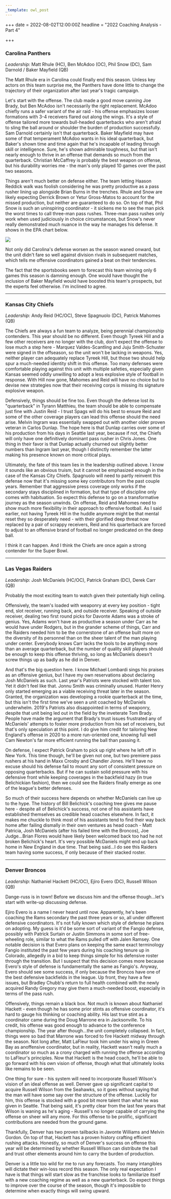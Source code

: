 ```yaml
---
_template: owl_post
---
```


+++
date = 2022-08-02T12:00:00Z
headline = "2022 Coaching Analysis - Part 4"

+++
### Carolina Panthers

_Leadership:_ Matt Rhule (HC), Ben McAdoo (OC), Phil Snow (DC), Sam Darnold / Baker Mayfield (QB)

The Matt Rhule era in Carolina could finally end this season. Unless key actors on this team surprise me, the Panthers have done little to change the trajectory of their organization after last year's tragic campaign.

Let's start with the offense. The club made a good move canning Joe Brady, but Ben McAdoo isn't necessarily the right replacement. McAdoo chiefly runs a safer variant of the air raid - his offense emphasizes looser formations with 3-4 receivers flared out along the wings. It's a style of offense tailored more towards bull-headed quarterbacks who aren't afraid to sling the ball around or shoulder the burden of production successfully. Sam Darnold certainly isn't that quarterback. Baker Mayfield may have some of that temperament McAdoo wants in his ideal quarterback, but Baker's shown time and time again that he's incapable of leading through skill or intelligence. Sure, he's shown admirable toughness, but that isn't nearly enough to thrive in an offense that demands so much from the quarterback.    Christian McCaffrey is probably the best weapon on offense, but his durability worries me - the man's only played 10 games over the past two seasons.

Things aren't much better on defense either. The team letting Haason Reddick walk was foolish considering he was pretty productive as a pass rusher lining up alongside Brian Burns in the trenches. Rhule and Snow are likely expecting Derrick Brown or Yetur Gross-Matos to account for the missed production, but neither are guaranteed to do so. On top of that, Phil Snow is such an uninspiring coordinator - it sickens me to see the man pick the worst times to call three-man pass rushes. Three-man pass rushes only work when used judiciously in choice circumstances, but Snow's never really demonstrated much nuance in the way he manages his defense. It shows in the EPA chart below.

![](/uploads/carolinadefense.png)

Not only did Carolina's defense worsen as the season waned onward, but the unit didn't fare so well against division rivals in subsequent matches, which tells me offensive coordinators gained a beat on their tendencies.

The fact that the sportsbooks seem to forecast this team winning only 6 games this season is damning enough. One would have thought the inclusion of Baker Mayfield would have boosted this team's prospects, but the experts feel otherwise. I'm inclined to agree.

***

### Kansas City Chiefs

_Leadership:_ Andy Reid (HC/OC), Steve Spagnuolo (DC), Patrick Mahomes (QB)

The Chiefs are always a fun team to analyze, being perennial championship contenders. This year should be no different. Even though Tyreek Hill and a few other receivers are no longer with the club, don't expect the offense to lose much a step here - Marquez Valdes-Scantling and Juju Smith-Schuster were signed in the offseason, so the unit won't be lacking in weapons. Yes, neither player can adequately replace Tyreek Hill, but those two should help spur a much-needed identity shift in this offense. Too many defenses were  comfortable playing against this unit with multiple safeties, especially given Kansas seemed oddly unwilling to adopt a less explosive style of football in response. With Hill now gone, Mahomes and Reid will have no choice but to devise new strategies now that their receiving corps is missing its signature explosive weapon.

Defensively, things should be fine too. Even though the defense lost its "quarterback" in Tyrann Matthieu, the team should be able to compensate just fine with Justin Reid - I trust Spags will do his best to ensure Reid and some of the other coverage players can lead this offense should the need arise. Melvin Ingram was essentially swapped out with another older proven veteran in Carlos Dunlap. The hope here is that Dunlap carries over some of his production from his days in Seattle last year, because if not, the Chiefs will only have one definitively dominant pass rusher in Chris Jones. One thing in their favor is that Dunlap actually churned out slightly better numbers than Ingram last year, though I distinctly remember the latter making his presence known on more critical plays.

Ultimately, the fate of this team lies in the leadership outlined above. I know it sounds like an obvious truism, but it cannot be emphasized enough in the case of the Kansas City Chiefs. Spagnuolo will need to partly reinvent this defense now that it's missing some key contributors from the past couple years. Remember that aggressive press coverage only works if the secondary stays disciplined in formation, but that type of discipline only comes with habituation. So expect this defense to go on a transformative journey as the season unwinds. On offense, Reid and Mahomes need to show much more flexibility in their approach to offensive football. As I said earlier, not having Tyreek Hill in the huddle anymore might be that mental reset they so desperately need - with their glorified deep threat now replaced by a pair of scrappy receivers, Reid and his quarterback are forced to adjust to an offensive brand of football no longer predicated on the deep ball.

I think it can happen. And I think the Chiefs are once again a strong contender for the Super Bowl.

***

### Las Vegas Raiders

_Leadership:_ Josh McDaniels (HC/OC), Patrick Graham (DC), Derek Carr (QB)

Probably the most exciting team to watch given their potentially high ceiling.

Offensively, the team's loaded with weaponry at every key position - tight end, slot receiver, running back, and outside receiver. Speaking of outside receiver, dealing two first round picks for Davonte Adams was a stroke of genius. Yes, Adams won't have as productive a season under Carr as he would have under Rodgers, but in the grander scheme of things, Carr and the Raiders needed him to be the cornerstone of an offense built more on the diversity of its personnel than on the sheer talent of the man playing under center. Everybody knows Carr lacks the tools to be anything more than an average quarterback, but the number of quality skill players should be enough to keep this offense thriving, so long as McDaniels doesn't screw things up as badly as he did in Denver.

And that's the big question here. I know Michael Lombardi sings his praises as an offensive genius, but I have my own reservations about declaring Josh McDaniels as such. Last year's Patriots were stocked with talent too. Yet it didn't feel like that. Jonnu Smith was criminally unused. Hunter Henry only started emerging as a viable receiving threat later in the season. Granted, the organization was developing a rookie quarterback at the time, but this isn't the first time we've seen a unit coached by McDaniels underwhelm. 2019's Patriots also disappointed in terms of weaponry, despite that unit being led out in the field by the inveterate Tom Brady.  People have made the argument that Brady's trust issues frustrated any of McDaniels' attempts to foster more production from his set of receivers, but that's only speculation at this point. I do give him credit for tailoring New England's offense in 2020 to a more run-oriented one, knowing full well Cam Newton's far more efficient running the ball than passing it.

On defense, I expect Patrick Graham to pick up right where he left off in New York. This time though, he'll be given not one, but two premiere pass rushers at his hand in Maxx Crosby and Chandler Jones. He'll have no excuse should his defense fail to mount any sort of consistent pressure on opposing quarterbacks. But if he can sustain solid pressure with his defensive front while keeping coverages in the backfield hazy (in true Belichickian fashion), then we could see the Raiders finally emerge as one of the league's better defenses.

So much of their success here depends on whether McDaniels can live up to the hype. The history of Bill Belichick's coaching tree gives me pause here - despite all of Belichick's success, not one of his assistants have established themselves as credible head coaches elsewhere. In fact, it makes me chuckle to think most of his assistants tend to find their way back home after failing dismally in their own ventures as head coach - Matt Patricia, Josh McDaniels (after his failed time with the Broncos), Joe Judge...Brian Flores would have likely been welcomed back too had he not broken Belichick's heart. It's very possible McDaniels might end up back home in New England in due time. That being said...I do see this Raiders team having some success, if only because of their stacked roster.

***

### Denver Broncos

_Leadership_: Nathaniel Hackett (HC/OC), Ejiro Evero (DC), Russell Wilson (QB)

Dange-russ is in town! Before we discuss him and the offense though...let's start with write-up discussing defense.

Ejiro Evero is a name I never heard until now. Apparently, he's been coaching the Rams secondary the past three years or so, all under different defensive coordinators. It's not fully known which style of defense he plans on adopting. My guess is it'd be some sort of variant of the Fangio defense, possibly with Patrick Surtain or Justin Simmons in some sort of free-wheeling role, similar to what the Rams pulled off with Jalen Ramsey. One notable decision is that Evero plans on keeping the same exact terminology Fangio instituted the past few years during his coaching tenure up in Colorado, allegedly in a bid to keep things simple for his defensive roster through the transition. But I suspect that this decision comes more because Evero's style of defense is fundamentally the same as Fangio's. Anyway, Evero should see some success, if only because the Broncos have one of the best defensive backfields in the league. Up front, they have a few issues, but Bradley Chubb's return to full health combined with the newly acquired Randy Gregory may give them a much-needed boost, especially in terms of the pass rush.

Offensively, things remain a black box. Not much is known about Nathaniel Hackett - even though he has some prior stints as offensive coordinator, it's hard to gauge his thinking or coaching ability. His last true stint as a coordinator came during the Doug Marrone era in Jacksonville. To his credit, his offense was good enough to advance to the conference championship. The year after though...the unit completely collapsed. In fact, things were so bad that Marrone was forced to fire Hackett midway through the season. Not long after, Matt LaFleur took him under his wing in Green Bay as  anoffensive coordinator, but in reality, Hackett wasn't really much a coordinator so much as a crony charged with running the offense according to LaFleur's principles. Now that Hackett is the head coach, he'll be able to go forward with his own vision of offense, though what that ultimately looks like remains to be seen.

One thing for sure - his system will need to incorporate Russell Wilson's vision of an ideal offense as well. Denver gave up significant capital to acquire Russell Wilson from the Seahawks, so it goes without saying that the man will have some say over the structure of the offense. Luckily for him, this offense is stocked with a good bit more talent than what he was given in Seattle. That being said, it's pretty clear from the last few years that Wilson is waning as he's aging - Russell's no longer capable of carrying the offense on sheer will any more. For this offense to be prolific, significant contributions are needed from the ground game.

Thankfully, Denver has two proven tailbacks in Javonte Williams and Melvin Gordon. On top of that, Hackett has a proven history crafting efficient rushing attacks. Honestly, so much of Denver's success on offense this year will be determined by whether Russell Wilson can distribute the ball and trust other elements around him to carry the burden of production.

Denver is a little too wild for me to run any forecasts. Too many intangibles will dictate their win-loss record this season. The only real expectation I have is that things will start slow as the franchise looks to familiarize itself with a new coaching regime as well as a new quarterback. Do expect things to improve over the course of the season, though it's impossible to determine when exactly things will swing upward.  
